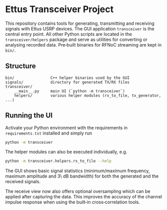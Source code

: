 # Ettus Transceiver Project

This repository contains tools for generating, transmitting and
receiving signals with Ettus USRP devices.  The GUI application
`transceiver` is the central entry point.  All other Python scripts are
located in the `transceiver/helpers` package and serve as utilities for
converting or analysing recorded data.  Pre‑built binaries for RFNoC
streaming are kept in `bin/`.

## Structure

```
bin/                C++ helper binaries used by the GUI
signals/            directory for generated TX/RX files
transceiver/
    __main__.py     main UI (`python -m transceiver`)
    helpers/        various helper modules (rx_to_file, tx_generator, ...)
```

## Running the UI

Activate your Python environment with the requirements in
`requirements.txt` installed and simply run

```bash
python -m transceiver
```

The helper modules can also be executed individually, e.g.

```bash
python -m transceiver.helpers.rx_to_file --help
```

The GUI shows basic signal statistics (minimum/maximum frequency, maximum
amplitude and 3\ dB bandwidth) for both the generated and the received
signals.

The receive view now also offers optional oversampling which can be applied
after capturing the data.  This improves the accuracy of the channel impulse
response when using the built‑in cross‑correlation tools.

